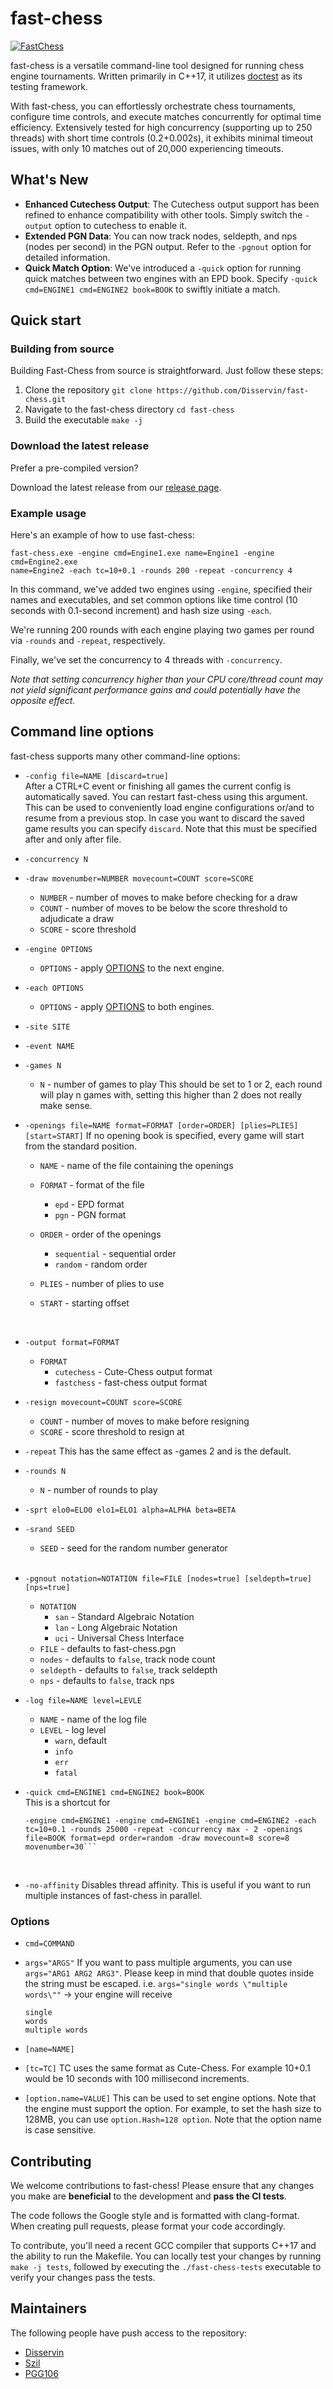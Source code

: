 # fast-chess

[![FastChess](https://github.com/Disservin/fast-chess/actions/workflows/fastchess.yml/badge.svg?branch=master)](https://github.com/Disservin/fast-chess/actions/workflows/fastchess.yml)

fast-chess is a versatile command-line tool designed for running chess engine
tournaments. Written primarily in C++17, it utilizes [doctest](https://github.com/doctest/doctest) as its testing
framework.

With fast-chess, you can effortlessly orchestrate chess tournaments, configure
time controls, and execute matches concurrently for optimal time efficiency.
Extensively tested for high concurrency (supporting up to 250 threads) with
short time controls (0.2+0.002s), it exhibits minimal timeout issues, with only
10 matches out of 20,000 experiencing timeouts.

## What's New

- **Enhanced Cutechess Output**: The Cutechess output support has been refined to
  enhance compatibility with other tools. Simply switch the `-output` option to
  cutechess to enable it.
- **Extended PGN Data**: You can now track nodes, seldepth, and nps (nodes per
  second) in the PGN output. Refer to the `-pgnout` option for detailed
  information.
- **Quick Match Option**: We've introduced a `-quick` option for running quick
  matches between two engines with an EPD book. Specify
  `-quick cmd=ENGINE1 cmd=ENGINE2 book=BOOK` to swiftly initiate a match.

## Quick start

### Building from source

Building Fast-Chess from source is straightforward. Just follow these steps:

1. Clone the repository `git clone https://github.com/Disservin/fast-chess.git`
2. Navigate to the fast-chess directory `cd fast-chess`
3. Build the executable `make -j`

### Download the latest release

Prefer a pre-compiled version?

Download the latest release from our [release page](https://github.com/Disservin/fast-chess/releases).

### Example usage

Here's an example of how to use fast-chess:

```
fast-chess.exe -engine cmd=Engine1.exe name=Engine1 -engine cmd=Engine2.exe
name=Engine2 -each tc=10+0.1 -rounds 200 -repeat -concurrency 4
```

In this command, we've added two engines using `-engine`, specified their names
and executables, and set common options like time control (10 seconds with
0.1-second increment) and hash size using `-each`.

We're running 200 rounds with each engine playing two games per round via
`-rounds` and `-repeat`, respectively.

Finally, we've set the concurrency to 4 threads with `-concurrency`.

_Note that setting concurrency higher than your CPU core/thread
count may not yield significant performance gains and could potentially have the
opposite effect._

## Command line options

fast-chess supports many other command-line options:

- `-config file=NAME [discard=true]`  
  After a CTRL+C event or finishing all games the current config is
  automatically saved. You can restart fast-chess using this argument. This can
  be used to conveniently load engine configurations or/and to resume from a
  previous stop. In case you want to discard the saved game results you can
  specify `discard`. Note that this must be specified after and only after file.
  <br/>
- `-concurrency N`
  <br/>
- `-draw movenumber=NUMBER movecount=COUNT score=SCORE`
  - `NUMBER` - number of moves to make before checking for a draw
  - `COUNT` - number of moves to be below the score threshold to adjudicate a
      draw
  - `SCORE` - score threshold
      <br/>

- `-engine OPTIONS`

  - `OPTIONS` - apply [OPTIONS](#options) to the next engine.
      <br/>

- `-each OPTIONS`

  - `OPTIONS` - apply [OPTIONS](#options) to both engines.
      <br/>

- `-site SITE`
  <br/>
- `-event NAME`
  <br/>
- `-games N`

  - `N` - number of games to play
      This should be set to 1 or 2, each round will play n games with, setting this
      higher than 2 does not really make sense.

- `-openings file=NAME format=FORMAT [order=ORDER] [plies=PLIES] [start=START]`
  If no opening book is specified, every game will start from the standard
  position.

  - `NAME` - name of the file containing the openings
  - `FORMAT` - format of the file
    - `epd` - EPD format
    - `pgn` - PGN format
  - `ORDER` - order of the openings
    - `sequential` - sequential order
    - `random` - random order
  - `PLIES` - number of plies to use
  - `START` - starting offset

      <br/>

- `-output format=FORMAT`

  - `FORMAT`
    - `cutechess` - Cute-Chess output format
    - `fastchess` - fast-chess output format
          <br/>

- `-resign movecount=COUNT score=SCORE`

  - `COUNT` - number of moves to make before resigning
  - `SCORE` - score threshold to resign at
      <br/>

- `-repeat`
  This has the same effect as -games 2 and is the default.
  <br/>
- `-rounds N`

  - `N` - number of rounds to play
      <br/>

- `-sprt elo0=ELO0 elo1=ELO1 alpha=ALPHA beta=BETA`
  <br/>
- `-srand SEED`

  - `SEED` - seed for the random number generator

  <br/>

- `-pgnout notation=NOTATION file=FILE [nodes=true] [seldepth=true] [nps=true]`
  - `NOTATION`
    - `san` - Standard Algebraic Notation
    - `lan` - Long Algebraic Notation
    - `uci` - Universal Chess Interface
  - `FILE` - defaults to fast-chess.pgn
  - `nodes` - defaults to `false`, track node count
  - `seldepth` - defaults to `false`, track seldepth
  - `nps` - defaults to `false`, track nps
- `-log file=NAME level=LEVLE`
  - `NAME` - name of the log file
  - `LEVEL` - log level
    - `warn`, default
    - `info`
    - `err`
    - `fatal`
          <br/>
- `-quick cmd=ENGINE1 cmd=ENGINE2 book=BOOK`  
  This is a shortcut for

  ````
  -engine cmd=ENGINE1 -engine cmd=ENGINE1 -engine cmd=ENGINE2 -each tc=10+0.1 -rounds 25000 -repeat -concurrency max - 2 -openings file=BOOK format=epd order=random -draw movecount=8 score=8 movenumber=30```
  ````

  <br/>

- `-no-affinity`
  Disables thread affinity. This is useful if you want to run multiple instances of fast-chess in parallel.
  <br/>

### Options

- `cmd=COMMAND`
- `args="ARGS"`
  If you want to pass multiple arguments, you can use `args="ARG1 ARG2 ARG3"`.
  Please keep in mind that double quotes inside the string must be escaped.
  i.e. `args="single words \"multiple words\""` -> your engine will receive

  ```
  single
  words
  multiple words
  ```

- `[name=NAME]`
- `[tc=TC]`
  TC uses the same format as Cute-Chess. For example 10+0.1 would be 10
  seconds with 100 millisecond increments.
- `[option.name=VALUE]`
  This can be used to set engine options. Note that the engine must support
  the option. For example, to set the hash size to 128MB, you can use
  `option.Hash=128 option`. Note that the option name is case sensitive.

## Contributing

We welcome contributions to fast-chess! Please ensure that any changes you make
are **beneficial** to the development and **pass the CI tests**.

The code follows the Google style and is formatted with clang-format. When
creating pull requests, please format your code accordingly.

To contribute, you'll need a recent GCC compiler that supports C++17 and the
ability to run the Makefile. You can locally test your changes by running
`make -j tests`, followed by executing the `./fast-chess-tests` executable to
verify your changes pass the tests.

## Maintainers

The following people have push access to the repository:

- [Disservin](https://github.com/Disservin)
- [Szil](https://github.com/SzilBalazs)
- [PGG106](https://github.com/PGG106)
